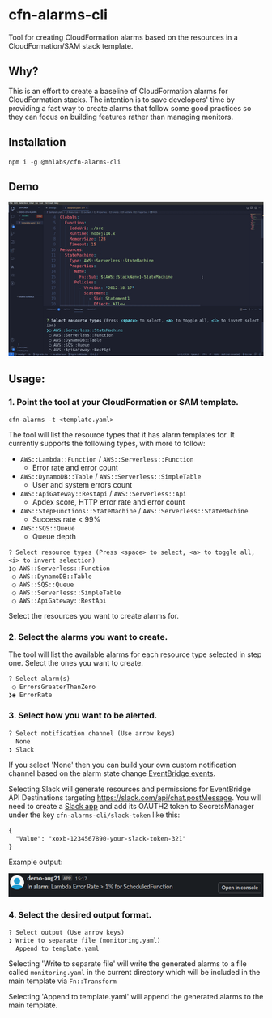 # cfn-alarms-cli

Tool for creating CloudFormation alarms based on the resources in a CloudFormation/SAM stack template.

## Why?
This is an effort to create a baseline of CloudFormation alarms for CloudFormation stacks. The intention is to save developers' time by providing a fast way to create alarms that follow some good practices so they can focus on building features rather than managing monitors.

## Installation
```
npm i -g @mhlabs/cfn-alarms-cli
```

## Demo
![demo](./images/demo.gif)

## Usage:

### 1. Point the tool at your CloudFormation or SAM template. 
```
cfn-alarms -t <template.yaml>
```

The tool will list the resource types that it has alarm templates for. It currently supports the following types, with more to follow:
* `AWS::Lambda::Function` / `AWS::Serverless::Function`
  * Error rate and error count
* `AWS::DynamoDB::Table` / `AWS::Serverless::SimpleTable`
  * User and system errors count
* `AWS::ApiGateway::RestApi` / `AWS::Serverless::Api`
  * Apdex score, HTTP error rate and error count
* `AWS::StepFunctions::StateMachine` / `AWS::Serverless::StateMachine`
  * Success rate < 99%
* `AWS::SQS::Queue`
  * Queue depth

```
? Select resource types (Press <space> to select, <a> to toggle all, <i> to invert selection)
❯◯ AWS::Serverless::Function
 ◯ AWS::DynamoDB::Table
 ◯ AWS::SQS::Queue
 ◯ AWS::Serverless::SimpleTable
 ◯ AWS::ApiGateway::RestApi 
```
Select the resources you want to create alarms for.

### 2. Select the alarms you want to create.
The tool will list the available alarms for each resource type selected in step one. Select the ones you want to create.
```
? Select alarm(s) 
 ◯ ErrorsGreaterThanZero
❯◉ ErrorRate
```


### 3. Select how you want to be alerted.
```
? Select notification channel (Use arrow keys)
  None 
❯ Slack
```

If you select 'None' then you can build your own custom notification channel based on the alarm state change [EventBridge events](https://docs.aws.amazon.com/AmazonCloudWatch/latest/monitoring/cloudwatch-and-eventbridge.html).

Selecting Slack will generate resources and permissions for EventBridge API Destinations targeting https://slack.com/api/chat.postMessage. You will need to create a [Slack app](https://api.slack.com/apps) and add its OAUTH2 token to SecretsManager under the key `cfn-alarms-cli/slack-token` like this:
```
{
  "Value": "xoxb-1234567890-your-slack-token-321"
}
```

Example output:

![slack](./images/slack.png)

### 4. Select the desired output format.
```
? Select output (Use arrow keys)
❯ Write to separate file (monitoring.yaml) 
  Append to template.yaml 
```

Selecting 'Write to separate file' will write the generated alarms to a file called `monitoring.yaml` in the current directory which will be included in the main template via `Fn::Transform`

Selecting 'Append to template.yaml' will append the generated alarms to the main template.

